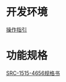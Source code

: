 # 开发环境
[操作指引](./doc/%E5%BC%80%E5%8F%91%E7%8E%AF%E5%A2%83%E5%8F%8A%E5%B7%A5%E5%85%B7/%E5%BC%80%E5%8F%91%E7%8E%AF%E5%A2%83%E5%8F%8A%E5%B7%A5%E5%85%B7.md)

# 功能规格
[SRC-1515-4656规格书](./doc/%E5%AE%A2%E6%88%B7%20RTL8752CRF-1515-4656%E8%A7%84%E6%A0%BC%E4%B9%A6_V1.1.pdf)